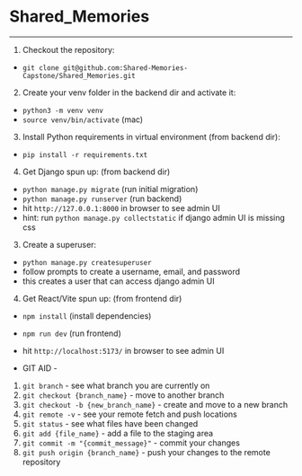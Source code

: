 # Shared_Memories
---
1. Checkout the repository:
  - `git clone git@github.com:Shared-Memories-Capstone/Shared_Memories.git`

2. Create your venv folder in the backend dir and activate it:
  - `python3 -m venv venv`
  - `source venv/bin/activate` (mac)
  
3. Install Python requirements in virtual environment (from backend dir):
  - `pip install -r requirements.txt`

4. Get Django spun up: (from backend dir)
  - `python manage.py migrate` (run initial migration)
  - `python manage.py runserver` (run backend)
  - hit `http://127.0.0.1:8000` in browser to see admin UI
  - hint: run `python manage.py collectstatic` if django admin UI is missing css

3. Create a superuser:
  - `python manage.py createsuperuser`
  - follow prompts to create a username, email, and password
  - this creates a user that can access django admin UI

4. Get React/Vite spun up: (from frontend dir)
  - `npm install` (install dependencies)
  - `npm run dev` (run frontend)
  - hit `http://localhost:5173/` in browser to see admin UI

- GIT AID -
1. `git branch` - see what branch you are currently on
2. `git checkout {branch_name}` - move to another branch
3. `git checkout -b {new_branch_name}` - create and move to a new branch
4. `git remote -v` - see your remote fetch and push locations
5. `git status` - see what files have been changed
6. `git add {file_name}` - add a file to the staging area
7. `git commit -m "{commit_message}"` - commit your changes
8. `git push origin {branch_name}` - push your changes to the remote repository
